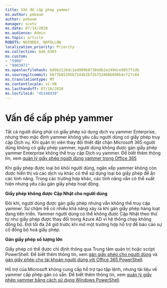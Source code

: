 ```yaml
---
title: Vấn đề cấp phép yammer
ms.author: pebaum
author: pebaum
manager: scotv
ms.date: 07/14/2020
ms.audience: Admin
ms.topic: article
ROBOTS: NOINDEX, NOFOLLOW
localization_priority: Priority
ms.collection: Adm_O365
ms.custom:
- "5900"
- "9003071"
ms.openlocfilehash: 6d9b2126dc1ed90968738ddb2e249dce9857f1db
ms.sourcegitcommit: b677b85395b7244b2bf2b753468b696b4cf27c8d
ms.translationtype: MT
ms.contentlocale: vi-VN
ms.lasthandoff: 07/16/2020
ms.locfileid: "45148430"
---
```

# <a name="yammer-licensing-issues"></a>Vấn đề cấp phép yammer

Tất cả người dùng phải có giấy phép sử dụng dịch vụ yammer Enterprise, nhưng theo mặc định yammer không yêu cầu người dùng có giấy phép truy cập Dịch vụ. Khi quản trị viên thay đổi thiết đặt chặn Microsoft 365 người dùng không có giấy phép yammer, người dùng không được gán giấy phép yammer Enterprise không thể truy cập Dịch vụ yammer. Để biết thêm thông tin, xem [quản lý giấy phép người dùng yammer trong Office 365](https://docs.microsoft.com/yammer/manage-yammer-users/manage-yammer-licenses-in-office-365) 

Khi giấy phép được loại bỏ khỏi người dùng, ngăn xếp yammer không còn được hiển thị và các dịch vụ khác có thể sử dụng loại bỏ giấy phép để ẩn các tính năng. Trong các trường hợp khác, các tính năng vẫn có thể xuất hiện nhưng yêu cầu gán giấy phép hoạt động.  

**Giấy phép không được Cập Nhật cho người dùng**  

Đôi khi, người dùng được gán giấy phép nhưng vẫn không thể truy cập yammer. Sự chậm trễ có nhiều khả năng xảy ra khi gán giấy phép hàng loạt đang tiến triển. Yammer người dùng có thể không được Cập Nhật theo thứ tự như giấy phép được thay đổi trong Azure AD vì hệ thống chạy không đồng bộ. Đợi tối đa 24 giờ trước khi mở một trường hợp hỗ trợ để báo cáo sự cố đồng bộ hoá giấy phép.  

**Gán giấy phép số lượng lớn**  

Giấy phép có thể được chỉ định thông qua Trung tâm quản trị hoặc script PowerShell. Để biết thêm thông tin, xem [gán giấy phép cho người dùng](https://docs.microsoft.com/microsoft-365/admin/manage/assign-licenses-to-users) và [gán giấy phép cho tài khoản người dùng với Office 365 PowerShell](https://docs.microsoft.com/office365/enterprise/powershell/assign-licenses-to-user-accounts-with-office-365-powershell). 

Hỗ trợ của Microsoft không cung cấp hỗ trợ tạo tập lệnh, nhưng tài liệu về yammer cấp phép gán có sẵn. Để biết thêm thông tin, xem [quản lý giấy phép yammer bằng cách sử dụng Windows PowerShell](https://docs.microsoft.com/yammer/manage-yammer-users/manage-yammer-licenses-in-office-365#manage-yammer-licenses-by-using-windows-powershell).